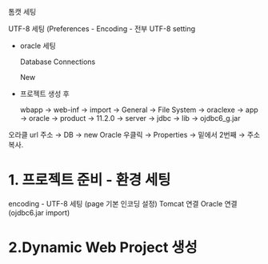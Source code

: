 톰캣 세팅

UTF-8 세팅 (Preferences - Encoding - 전부 UTF-8 setting

- oracle 세팅
    
    Database Connections
    
    New
    
- 프로젝트 생성 후
    
    wbapp → web-inf → import → General → File System →
    oraclexe → app → oracle → product → 11.2.0 → server → jdbc → lib →
    ojdbc6_g.jar
    

오라클 url 주소 → DB → new Oracle 우클릭 → Properties → 밑에서 2번째
→ 주소 복사.

# 1. 프로젝트 준비 - 환경 세팅
encoding - UTF-8 세팅 (page 기본 인코딩 설정)
Tomcat 연결
Oracle 연결
(ojdbc6.jar import)


# 2.Dynamic Web Project 생성 
